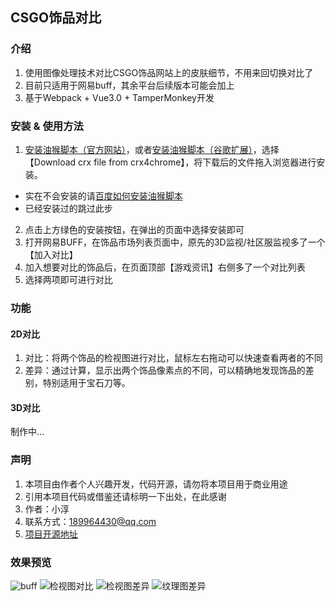 ## CSGO饰品对比

### 介绍
1. 使用图像处理技术对比CSGO饰品网站上的皮肤细节，不用来回切换对比了
2. 目前只适用于网易buff，其余平台后续版本可能会加上
3. 基于Webpack + Vue3.0 + TamperMonkey开发


### 安装 & 使用方法
1. [安装油猴脚本（官方网站）](https://www.tampermonkey.net/)，或者[安装油猴脚本（谷歌扩展）](https://www.crx4chrome.com/crx/1429/)，选择【Download crx file from crx4chrome】，将下载后的文件拖入浏览器进行安装。
- 实在不会安装的请[百度如何安装油猴脚本](https://www.baidu.com/s?wd=%E5%A6%82%E4%BD%95%E5%AE%89%E8%A3%85tampermonkey)
- 已经安装过的跳过此步
2. 点击上方绿色的安装按钮，在弹出的页面中选择安装即可
3. 打开网易BUFF，在饰品市场列表页面中，原先的3D监视/社区服监视多了一个【加入对比】
4. 加入想要对比的饰品后，在页面顶部【游戏资讯】右侧多了一个对比列表
5. 选择两项即可进行对比


### 功能
#### 2D对比
1. 对比：将两个饰品的检视图进行对比，鼠标左右拖动可以快速查看两者的不同
2. 差异：通过计算，显示出两个饰品像素点的不同，可以精确地发现饰品的差别，特别适用于宝石刀等。

#### 3D对比
制作中...

### 声明
1. 本项目由作者个人兴趣开发，代码开源，请勿将本项目用于商业用途
2. 引用本项目代码或借鉴还请标明一下出处，在此感谢
3. 作者：小淳
4. 联系方式：189964430@qq.com
5. [项目开源地址](https://github.com/qianjiachun/csgo-skin-compare)

### 效果预览
![buff](https://z3.ax1x.com/2021/05/31/2eVgmV.jpg)
![检视图对比](https://z3.ax1x.com/2021/05/31/2eV2wT.jpg)
![检视图差异](https://z3.ax1x.com/2021/05/31/2eVfkF.png)
![纹理图差异](https://z3.ax1x.com/2021/05/31/2eVRTU.png)

